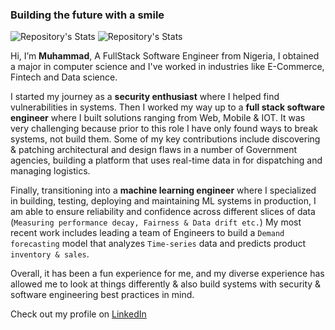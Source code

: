 <!-- ![Profile Picture](https://media-exp1.licdn.com/dms/image/C4E03AQErP7ZPnR7nlA/profile-displayphoto-shrink_800_800/0/1637173929540?e=1646870400&v=beta&t=MnSA6mflZwbL9mwCOh_Ij1lTtA2KdYKRbOgRv3QkKtA) -->

### Building the future with a smile
![Repository's Stats](https://github-readme-stats.vercel.app/api?username=alhajee&show_icons=true&theme=dark) ![Repository's Stats](https://github-readme-stats.vercel.app/api/top-langs/?username=alhajee&theme=dark)

Hi, I’m **Muhammad**, A FullStack Software Engineer from Nigeria, I obtained a major in computer science and I've worked in industries like E-Commerce, Fintech and Data science.

I started my journey as a **security enthusiast** where I helped find vulnerabilities in systems. Then I worked my way up to a **full stack software engineer** where I built solutions ranging from Web, Mobile & IOT. It was very challenging because prior to this role I have only found ways to break systems, not build them. Some of my key contributions include discovering & patching architectural and design flaws in a number of Government agencies, building a platform that uses real-time data in for dispatching and managing logistics.

Finally, transitioning into a **machine learning engineer** where I specialized in building, testing, deploying and maintaining ML systems in production, I am able to ensure reliability and confidence across different slices of data (`Measuring performance decay, Fairness & Data drift etc.`) My most recent work includes leading a team of Engineers to build a `Demand forecasting` model that analyzes `Time-series` data and predicts product `inventory & sales`.

Overall, it has been a fun experience for me, and my diverse experience has allowed me to look at things differently & also build systems with security & software engineering best practices in mind.

Check out my profile on [LinkedIn](https://www.linkedin.com/in/muhammad-dauda/)
